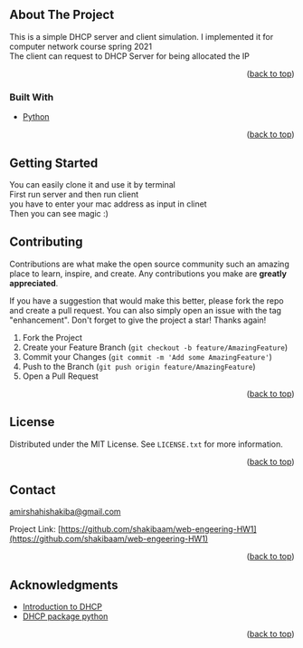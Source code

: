 <div id="top"></div>




<!-- PROJECT SHIELDS -->
<!--
*** I'm using markdown "reference style" links for readability.
*** Reference links are enclosed in brackets [ ] instead of parentheses ( ).
*** See the bottom of this document for the declaration of the reference variables
*** for contributors-url, forks-url, etc. This is an optional, concise syntax you may use.
*** https://www.markdownguide.org/basic-syntax/#reference-style-links
-->



<!-- ABOUT THE PROJECT -->
## About The Project


This is a simple DHCP server and client simulation. I implemented it for computer network course spring 2021<br/>
The client can request to DHCP Server for being allocated the IP


<p align="right">(<a href="#top">back to top</a>)</p>



### Built With



* [Python](https://www.python.org/)


<p align="right">(<a href="#top">back to top</a>)</p>



<!-- GETTING STARTED -->
## Getting Started
You can easily clone it and use it by terminal<br/>
First run server and then run client<br/>
you have to enter your mac address as input in clinet<br/>
Then you can see magic :)


## Contributing

Contributions are what make the open source community such an amazing place to learn, inspire, and create. Any contributions you make are **greatly appreciated**.

If you have a suggestion that would make this better, please fork the repo and create a pull request. You can also simply open an issue with the tag "enhancement".
Don't forget to give the project a star! Thanks again!

1. Fork the Project
2. Create your Feature Branch (`git checkout -b feature/AmazingFeature`)
3. Commit your Changes (`git commit -m 'Add some AmazingFeature'`)
4. Push to the Branch (`git push origin feature/AmazingFeature`)
5. Open a Pull Request

<p align="right">(<a href="#top">back to top</a>)</p>



<!-- LICENSE -->
## License

Distributed under the MIT License. See `LICENSE.txt` for more information.

<p align="right">(<a href="#top">back to top</a>)</p>



<!-- CONTACT -->
## Contact

amirshahishakiba@gmail.com

Project Link: [https://github.com/shakibaam/web-engeering-HW1](https://github.com/shakibaam/web-engeering-HW1)

<p align="right">(<a href="#top">back to top</a>)</p>



<!-- ACKNOWLEDGMENTS -->
## Acknowledgments



* [Introduction to DHCP](https://en.wikipedia.org/wiki/Dynamic_Host_Configuration_Protocol)
* [DHCP package python](https://pypi.org/project/dhcppython/)


<p align="right">(<a href="#top">back to top</a>)</p>



<!-- MARKDOWN LINKS & IMAGES -->
<!-- https://www.markdownguide.org/basic-syntax/#reference-style-links -->
[contributors-shield]: https://github.com/shakibaam/web-engeering-HW1.svg?style=for-the-badge
[contributors-url]: https://github.com/shakibaam/web-engeering-HW1/graphs/contributors
[forks-shield]: https://github.com/shakibaam/web-engeering-HW1.svg?style=for-the-badge
[forks-url]: https://github.com/shakibaam/web-engeering-HW1/network/members
[stars-shield]: https://github.com/shakibaam/web-engeering-HW1.svg?style=for-the-badge
[stars-url]: https://github.com/shakibaam/web-engeering-HW1/stargazers
[issues-shield]: https://github.com/shakibaam/web-engeering-HW1.svg?style=for-the-badge
[issues-url]: https://github.com/shakibaam/web-engeering-HW1/issues
[license-shield]: https://github.com/shakibaam/web-engeering-HW1.svg?style=for-the-badge
[license-url]: https://github.com/shakibaam/web-engeering-HW1/blob/master/LICENSE.txt
[linkedin-shield]: https://img.shields.io/badge/-LinkedIn-black.svg?style=for-the-badge&logo=linkedin&colorB=555
[linkedin-url]: https://www.linkedin.com/in/shakiba-amirshahi/

